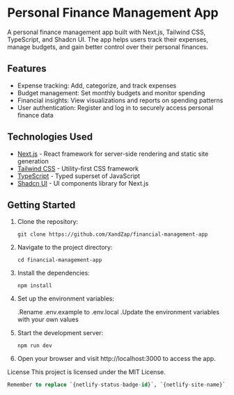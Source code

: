 # Personal Finance Management App

A personal finance management app built with Next.js, Tailwind CSS, TypeScript, and Shadcn UI. The app helps users track their expenses, manage budgets, and gain better control over their personal finances.

## Features

- Expense tracking: Add, categorize, and track expenses
- Budget management: Set monthly budgets and monitor spending
- Financial insights: View visualizations and reports on spending patterns
- User authentication: Register and log in to securely access personal finance data

## Technologies Used

- [Next.js](https://nextjs.org/) - React framework for server-side rendering and static site generation
- [Tailwind CSS](https://tailwindcss.com/) - Utility-first CSS framework
- [TypeScript](https://www.typescriptlang.org/) - Typed superset of JavaScript
- [Shadcn UI](https://shadcn-ui.vercel.app/) - UI components library for Next.js

## Getting Started

1. Clone the repository:

   ```shell
   git clone https://github.com/XandZap/financial-management-app

   ```

2. Navigate to the project directory:

    ```shell
   cd financial-management-app

    ```

3. Install the dependencies:

    ```shell
    npm install
    ```

4. Set up the environment variables:

    .Rename .env.example to .env.local
    .Update the environment variables with your own values

5. Start the development server:

    ```shell
    npm run dev

    ```

6. Open your browser and visit http://localhost:3000 to access the app.

License
This project is licensed under the MIT License.

  ```sql
  Remember to replace `{netlify-status-badge-id}`, `{netlify-site-name}`, and other placeholders with the appropriate values specific to your project. Additionally, update the content with relevant information and instructions specific to your project as needed.
  ```

